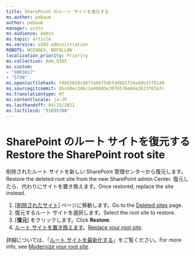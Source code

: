 ```yaml
---
title: SharePoint のルート サイトを復元する
ms.author: pebaum
author: pebaum
manager: scotv
ms.audience: Admin
ms.topic: article
ms.service: o365-administration
ROBOTS: NOINDEX, NOFOLLOW
localization_priority: Priority
ms.collection: Adm_O365
ms.custom:
- "9003017"
- "5730"
ms.openlocfilehash: fd0d3858cd073ab6f5dbfdd8b1f24adde37f8146
ms.sourcegitcommit: 8bc60ec34bc1e40685e3976576e04a2623f63a7c
ms.translationtype: HT
ms.contentlocale: ja-JP
ms.lasthandoff: 04/15/2021
ms.locfileid: "51835708"
---
```

# <a name="restore-the-sharepoint-root-site"></a><span data-ttu-id="31253-102">SharePoint のルート サイトを復元する</span><span class="sxs-lookup"><span data-stu-id="31253-102">Restore the SharePoint root site</span></span>

<span data-ttu-id="31253-103">削除されたルート サイトを新しい SharePoint 管理センターから復元します。</span><span class="sxs-lookup"><span data-stu-id="31253-103">Restore the deleted root site from the new SharePoint admin Center.</span></span> <span data-ttu-id="31253-104">復元したら、代わりにサイトを置き換えます。</span><span class="sxs-lookup"><span data-stu-id="31253-104">Once restored, replace the site instead.</span></span>

1. <span data-ttu-id="31253-105">[[削除されたサイト](https://admin.microsoft.com/sharepoint?page=recycleBin&modern=true)] ページに移動します。</span><span class="sxs-lookup"><span data-stu-id="31253-105">Go to the [Deleted sites](https://admin.microsoft.com/sharepoint?page=recycleBin&modern=true) page.</span></span> 
2. <span data-ttu-id="31253-106">復元するルート サイトを選択します。</span><span class="sxs-lookup"><span data-stu-id="31253-106">Select the root site to restore.</span></span>
3. <span data-ttu-id="31253-107">[**復元**] をクリックします。</span><span class="sxs-lookup"><span data-stu-id="31253-107">Click **Restore**.</span></span>
4. <span data-ttu-id="31253-108">[ルート サイトを置き換えます](https://docs.microsoft.com/sharepoint/troubleshoot/sites/url-that-resides-under-root-site-collection-is-broken)。</span><span class="sxs-lookup"><span data-stu-id="31253-108">[Replace your root site](https://docs.microsoft.com/sharepoint/troubleshoot/sites/url-that-resides-under-root-site-collection-is-broken).</span></span>

<span data-ttu-id="31253-109">詳細については、「[ルート サイトを最新化する](https://docs.microsoft.com/sharepoint/modern-root-site)」をご覧ください。</span><span class="sxs-lookup"><span data-stu-id="31253-109">For more info, see [Modernize your root site](https://docs.microsoft.com/sharepoint/modern-root-site).</span></span>
